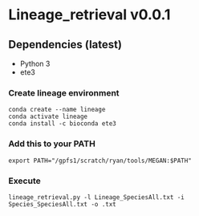 # Lineage_retrieval v0.0.1
## Dependencies (latest)
* Python 3
* ete3

### Create lineage environment
```
conda create --name lineage
conda activate lineage
conda install -c bioconda ete3
```

### Add this to your PATH
```
export PATH="/gpfs1/scratch/ryan/tools/MEGAN:$PATH"
```

### Execute
```
lineage_retrieval.py -l Lineage_SpeciesAll.txt -i Species_SpeciesAll.txt -o .txt
```